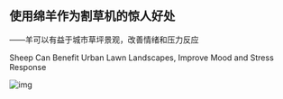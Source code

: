 ## 使用绵羊作为割草机的惊人好处

——羊可以有益于城市草坪景观，改善情绪和压力反应

Sheep Can Benefit Urban Lawn Landscapes, Improve Mood and Stress Response

![img](images/sheep-uc-davis.webp)
